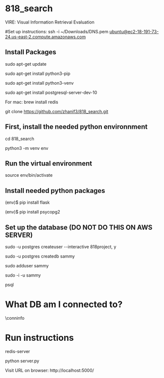 # 818_search
VIRE: Visual Information Retrieval Evaluation

#Set up instructions:
ssh -i ~/Downloads/DNS.pem ubuntu@ec2-18-191-73-24.us-east-2.compute.amazonaws.com

## Install Packages
sudo apt-get update

sudo apt-get install python3-pip

sudo apt-get install python3-venv

sudo apt-get install postgresql-server-dev-10

For mac:
brew install redis

git clone https://github.com/zhanif3/818_search.git

## First, install the needed python environnment
cd 818_search

python3 -m venv env

## Run the virtual environment
source env/bin/activate

## Install needed python packages
(env)$ pip install flask

(env)$ pip install psycopg2


## Set up the database (DO NOT DO THIS ON AWS SERVER)
sudo -u postgres createuser --interactive
    818project, y

sudo -u postgres createdb sammy

sudo adduser sammy

sudo -i -u sammy

psql

# What DB am I connected to?
\conninfo

# Run instructions

redis-server

python server.py

Visit URL on browser: http://localhost:5000/
